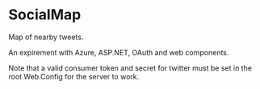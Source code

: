 # SocialMap
Map of nearby tweets.

An expirement with Azure, ASP.NET, OAuth and web components.

Note that a valid consumer token and secret for twitter must be set in the root Web.Config for the server to work.
